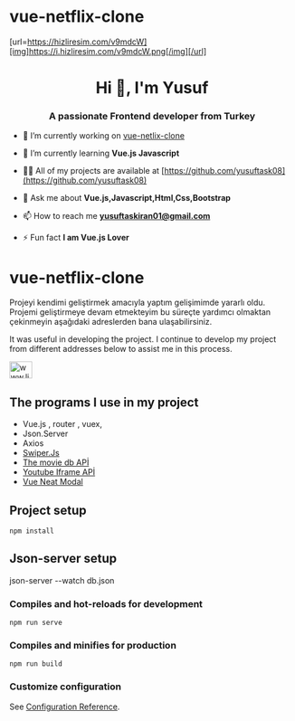 # vue-netflix-clone
[url=https://hizliresim.com/v9mdcW][img]https://i.hizliresim.com/v9mdcW.png[/img][/url]
<h1 align="center">Hi 👋, I'm Yusuf</h1>
<h3 align="center">A passionate Frontend developer from Turkey</h3>


- 🔭 I’m currently working on [vue-netlix-clone](https://github.com/yusuftask08/vue-netflix-clone)

- 🌱 I’m currently learning **Vue.js Javascript**

- 👨‍💻 All of my projects are available at [https://github.com/yusuftask08](https://github.com/yusuftask08)

- 💬 Ask me about **Vue.js,Javascript,Html,Css,Bootstrap**

- 📫 How to reach me **yusuftaskiran01@gmail.com**

- ⚡ Fun fact **I am Vue.js Lover**

# vue-netflix-clone
Projeyi kendimi geliştirmek amacıyla yaptım gelişimimde yararlı oldu. Projemi geliştirmeye devam etmekteyim bu süreçte yardımcı olmaktan çekinmeyin aşağıdaki adreslerden bana ulaşabilirsiniz.

It was useful in developing the project. I continue to develop my project from different addresses below to assist me in this process.

<a href="https://linkedin.com/in/www.linkedin.com/in/yusuftaskiran08" target="blank"><img align="center" src="https://cdn.jsdelivr.net/npm/simple-icons@3.0.1/icons/linkedin.svg" alt="www.linkedin.com/in/yusuftaskiran08" height="30" width="40" /></a>

## The programs I use in my project
- Vue.js , router , vuex,
- Json.Server
- Axios
- <a href="https://swiperjs.com/"> Swiper.Js </a>
- <a href="https://www.themoviedb.org/"> The movie db APİ </a>
- <a href="https://github.com/stepanowon/youtube-vue3">Youtube Iframe APİ </a>
- <a href="https://github.com/DarkC0der11/vue-neat-modal#readme">Vue Neat Modal </a>


## Project setup
```
npm install
```
## Json-server setup

json-server --watch db.json

### Compiles and hot-reloads for development
```
npm run serve
```

### Compiles and minifies for production
```
npm run build
```

### Customize configuration
See [Configuration Reference](https://cli.vuejs.org/config/).
